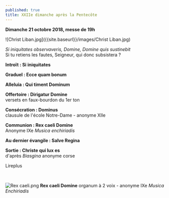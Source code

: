 ```yaml
---
published: true
title: XXIIe dimanche après la Pentecôte
---
```

**Dimanche 21 octobre 2018, messe de 19h**  

![Christ Liban.jpg]({{site.baseurl}}/images/Christ Liban.jpg)

*Si iniquitates observaveris, Domine, Domine quis sustinebit*  
Si tu retiens les fautes, Seigneur, qui donc subsistera ?

**Introït : Si iniquitates**

**Graduel : Ecce quam bonum**

**Alleluia : Qui timent Dominum**

**Offertoire : Dirigatur Domine**  
versets en faux-bourdon du 1er ton

**Consécration : Dominus**  
clausule de l'école Notre-Dame - anonyme XIIe

**Communion : Rex caeli Domine**  
Anonyme IXe *Musica enchiriadis*

**Au dernier évangile : Salve Regina**

**Sortie : Christe qui lux es**  
d'après *Biasgina* anonyme corse

Lireplus

&nbsp;

![Rex caeli.png]({{site.baseurl}}/images/Rex%20caeli.png)
**Rex caeli Domine** organum à 2 voix - anonyme IXe *Musica Enchiriadis*
